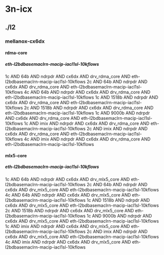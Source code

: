 # 3n-icx
## ./l2
### mellanox-cx6dx
#### rdma-core
##### eth-l2bdbasemaclrn-macip-iacl1sl-10kflows
1c AND 64b AND ndrpdr AND cx6dx AND drv_rdma_core AND eth-l2bdbasemaclrn-macip-iacl1sl-10kflows
2c AND 64b AND ndrpdr AND cx6dx AND drv_rdma_core AND eth-l2bdbasemaclrn-macip-iacl1sl-10kflows
4c AND 64b AND ndrpdr AND cx6dx AND drv_rdma_core AND eth-l2bdbasemaclrn-macip-iacl1sl-10kflows
1c AND 1518b AND ndrpdr AND cx6dx AND drv_rdma_core AND eth-l2bdbasemaclrn-macip-iacl1sl-10kflows
2c AND 1518b AND ndrpdr AND cx6dx AND drv_rdma_core AND eth-l2bdbasemaclrn-macip-iacl1sl-10kflows
1c AND 9000b AND ndrpdr AND cx6dx AND drv_rdma_core AND eth-l2bdbasemaclrn-macip-iacl1sl-10kflows
1c AND imix AND ndrpdr AND cx6dx AND drv_rdma_core AND eth-l2bdbasemaclrn-macip-iacl1sl-10kflows
2c AND imix AND ndrpdr AND cx6dx AND drv_rdma_core AND eth-l2bdbasemaclrn-macip-iacl1sl-10kflows
4c AND imix AND ndrpdr AND cx6dx AND drv_rdma_core AND eth-l2bdbasemaclrn-macip-iacl1sl-10kflows
#### mlx5-core
##### eth-l2bdbasemaclrn-macip-iacl1sl-10kflows
1c AND 64b AND ndrpdr AND cx6dx AND drv_mlx5_core AND eth-l2bdbasemaclrn-macip-iacl1sl-10kflows
2c AND 64b AND ndrpdr AND cx6dx AND drv_mlx5_core AND eth-l2bdbasemaclrn-macip-iacl1sl-10kflows
4c AND 64b AND ndrpdr AND cx6dx AND drv_mlx5_core AND eth-l2bdbasemaclrn-macip-iacl1sl-10kflows
1c AND 1518b AND ndrpdr AND cx6dx AND drv_mlx5_core AND eth-l2bdbasemaclrn-macip-iacl1sl-10kflows
2c AND 1518b AND ndrpdr AND cx6dx AND drv_mlx5_core AND eth-l2bdbasemaclrn-macip-iacl1sl-10kflows
1c AND 9000b AND ndrpdr AND cx6dx AND drv_mlx5_core AND eth-l2bdbasemaclrn-macip-iacl1sl-10kflows
1c AND imix AND ndrpdr AND cx6dx AND drv_mlx5_core AND eth-l2bdbasemaclrn-macip-iacl1sl-10kflows
2c AND imix AND ndrpdr AND cx6dx AND drv_mlx5_core AND eth-l2bdbasemaclrn-macip-iacl1sl-10kflows
4c AND imix AND ndrpdr AND cx6dx AND drv_mlx5_core AND eth-l2bdbasemaclrn-macip-iacl1sl-10kflows